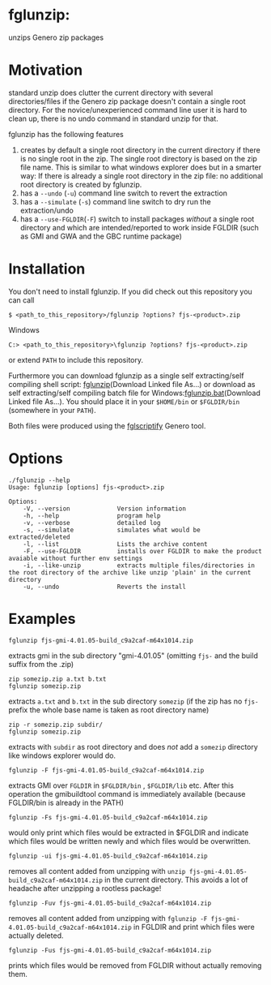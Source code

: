 # fglunzip: 
unzips Genero zip packages

# Motivation
standard unzip does clutter the current directory with several directories/files if the Genero zip package doesn't contain a single root directory.
For the novice/unexperienced command line user it is hard to clean up, there is no undo command in standard unzip for that.

fglunzip has the following features
1. creates by default a single root directory in the current directory if there is no single root in the zip. The single root directory is based on the zip file name. This is similar to what windows explorer does but in a smarter way: 
If there is already a single root directory in the zip file: no additional root directory is created by fglunzip.
2. has a `--undo` (`-u`) command line switch to revert the extraction
3. has a `--simulate` (`-s`) command line switch to dry run the extraction/undo
4. has a `--use-FGLDIR`(`-F`) switch to install packages *without* a single root directory and which are intended/reported to work inside FGLDIR (such as GMI and GWA and the GBC runtime package)

# Installation

You don't need to install fglunzip.
If you did check out this repository you can call
```
$ <path_to_this_repository>/fglunzip ?options? fjs-<product>.zip
```

Windows
```
C:> <path_to_this_repository>\fglunzip ?options? fjs-<product>.zip
```

or extend `PATH` to include this repository.

Furthermore you can download fglunzip as a single self extracting/self compiling shell script: [fglunzip](dist/fglunzip?raw=1)(Download Linked file As...)
or download as self extracting/self compiling batch file for Windows:[fglunzip.bat](dist/fglunzip.bat)(Download Linked file As...). You should place it in your `$HOME/bin` or `$FGLDIR/bin` (somewhere in your `PATH`).

Both files were produced using the [fglscriptify](https://github.com/leopatras/fglscriptify) Genero tool.



# Options
```
./fglunzip --help
Usage: fglunzip [options] fjs-<product>.zip

Options:
    -V, --version             Version information
    -h, --help                program help
    -v, --verbose             detailed log
    -s, --simulate            simulates what would be extracted/deleted
    -l, --list                Lists the archive content
    -F, --use-FGLDIR          installs over FGLDIR to make the product avaiable without further env settings
    -i, --like-unzip          extracts multiple files/directories in the root directory of the archive like unzip 'plain' in the current directory
    -u, --undo                Reverts the install
```

# Examples
```
fglunzip fjs-gmi-4.01.05-build_c9a2caf-m64x1014.zip
```
extracts gmi in the sub directory "gmi-4.01.05" (omitting `fjs-` and the build suffix from the .zip)
```
zip somezip.zip a.txt b.txt
fglunzip somezip.zip
```
extracts `a.txt` and `b.txt` in the sub directory `somezip` (if the zip has no `fjs-` prefix the whole base name is taken as root directory name)
```
zip -r somezip.zip subdir/
fglunzip somezip.zip
```
extracts with `subdir` as root directory and does *not* add a `somezip` directory like windows explorer would do.
```
fglunzip -F fjs-gmi-4.01.05-build_c9a2caf-m64x1014.zip
```
extracts GMI over `FGLDIR` in `$FGLDIR/bin` , `$FGLDIR/lib` etc. After this operation the gmibuildtool command is immediately available (because FGLDIR/bin is already in the PATH)
```
fglunzip -Fs fjs-gmi-4.01.05-build_c9a2caf-m64x1014.zip
```
would only print which files would be extracted in $FGLDIR and indicate which files would be written newly and which files would be overwritten.
```
fglunzip -ui fjs-gmi-4.01.05-build_c9a2caf-m64x1014.zip
```
removes all content added from unzipping with `unzip fjs-gmi-4.01.05-build_c9a2caf-m64x1014.zip` in the current directory. This avoids a lot of headache after unzipping a rootless package!

```
fglunzip -Fuv fjs-gmi-4.01.05-build_c9a2caf-m64x1014.zip
```
removes all content added from unzipping with `fglunzip -F fjs-gmi-4.01.05-build_c9a2caf-m64x1014.zip` in FGLDIR and print which files were actually deleted.
```
fglunzip -Fus fjs-gmi-4.01.05-build_c9a2caf-m64x1014.zip
```
prints which files would be removed from FGLDIR without actually removing them.
